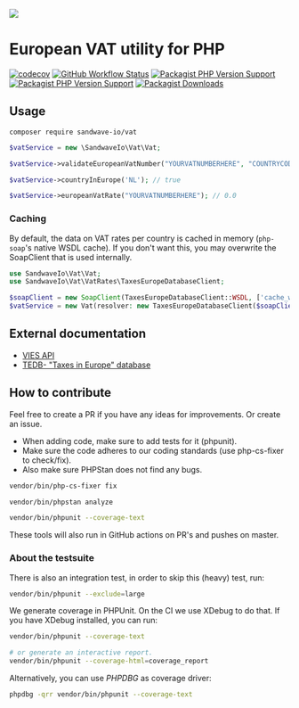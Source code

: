 [![](https://user-images.githubusercontent.com/60096509/91668964-54ecd500-eb11-11ea-9c35-e8f0b20b277a.png)](https://sandwave.io)

# European VAT utility for PHP

[![codecov](https://codecov.io/gh/sandwave-io/vat-php/branch/main/graph/badge.svg?token=Z9OOFA247I)](https://codecov.io/gh/sandwave-io/vat-php)
[![GitHub Workflow Status](https://img.shields.io/github/workflow/status/sandwave-io/vat-php/CI)](https://packagist.org/packages/sandwave-io/vat)
[![Packagist PHP Version Support](https://img.shields.io/packagist/php-v/sandwave-io/vat)](https://packagist.org/packages/sandwave-io/vat)
[![Packagist PHP Version Support](https://img.shields.io/packagist/v/sandwave-io/vat)](https://packagist.org/packages/sandwave-io/vat)
[![Packagist Downloads](https://img.shields.io/packagist/dt/sandwave-io/vat)](https://packagist.org/packages/sandwave-io/vat)

## Usage

```shell
composer require sandwave-io/vat
```

```php
$vatService = new \SandwaveIo\Vat\Vat;

$vatService->validateEuropeanVatNumber("YOURVATNUMBERHERE", "COUNTRYCODE"); // true

$vatService->countryInEurope('NL'); // true

$vatService->europeanVatRate("YOURVATNUMBERHERE"); // 0.0
```

### Caching

By default, the data on VAT rates per country is cached in memory (`php-soap`'s native WSDL cache). If you don't want 
this, you may overwrite the SoapClient that is used internally.

```php
use SandwaveIo\Vat\Vat;
use SandwaveIo\Vat\VatRates\TaxesEuropeDatabaseClient;

$soapClient = new SoapClient(TaxesEuropeDatabaseClient::WSDL, ['cache_wsdl' => WSDL_CACHE_NONE]);
$vatService = new Vat(resolver: new TaxesEuropeDatabaseClient($soapClient));
```

## External documentation

* [VIES API](https://ec.europa.eu/taxation_customs/vies/technicalInformation.html)
* [TEDB- "Taxes in Europe" database](https://ec.europa.eu/taxation_customs/economic-analysis-taxation/taxes-europe-database-tedb_en)

## How to contribute

Feel free to create a PR if you have any ideas for improvements. Or create an issue.

* When adding code, make sure to add tests for it (phpunit).
* Make sure the code adheres to our coding standards (use php-cs-fixer to check/fix).
* Also make sure PHPStan does not find any bugs.

```bash
vendor/bin/php-cs-fixer fix

vendor/bin/phpstan analyze

vendor/bin/phpunit --coverage-text
```

These tools will also run in GitHub actions on PR's and pushes on master.

### About the testsuite

There is also an integration test, in order to skip this (heavy) test, run:
```bash
vendor/bin/phpunit --exclude=large
```

We generate coverage in PHPUnit. On the CI we use XDebug to do that. If you have XDebug installed, you can run:
```bash
vendor/bin/phpunit --coverage-text

# or generate an interactive report.
vendor/bin/phpunit --coverage-html=coverage_report
```

Alternatively, you can use _PHPDBG_ as coverage driver:
```bash
phpdbg -qrr vendor/bin/phpunit --coverage-text
```
